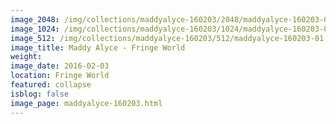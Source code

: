 ```yaml
---
image_2048: /img/collections/maddyalyce-160203/2048/maddyalyce-160203-01.jpg
image_1024: /img/collections/maddyalyce-160203/1024/maddyalyce-160203-01.jpg
image_512: /img/collections/maddyalyce-160203/512/maddyalyce-160203-01.jpg
image_title: Maddy Alyce - Fringe World
weight: 
image_date: 2016-02-03
location: Fringe World
featured: collapse
isblog: false
image_page: maddyalyce-160203.html
---
```

